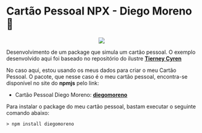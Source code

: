 # Cartão Pessoal NPX - Diego Moreno :floppy_disk:

<p align="center">
  <img src="https://i.ibb.co/rknPY7G/Cartao-Pessoal-Diego-Moreno.jpg"/>  
</p>

Desenvolvimento de um package que simula um cartão pessoal. O exemplo desenvolvido aqui foi baseado 
no repositório do ilustre **[Tierney Cyren](@bitandbang)**

No caso aqui, estou usando os meus dados para criar o meu Cartão Pessoal. O pacote, que nesse caso é o meu cartão pessoal, encontra-se disponível no site do **npmjs** pelo link: 

- Cartão Pessoal Diego Moreno: **[diegomoreno](https://www.npmjs.com/package/diegomoreno)**

Para instalar o package do meu cartão pessoal, bastam executar o seguinte comando abaixo:

```
> npm install diegomoreno

```
